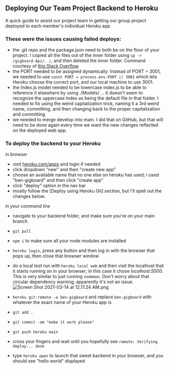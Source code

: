 ## Deploying Our Team Project Backend to Heroku

A quick guide to assist our project team in getting our group project deployed to each member's individual Heroku app

### These were the issues causing failed deploys:

- the .git repo and the package.json need to both be on the floor of your project. I copied all the files out of the inner folder using ```cp -r /gigboard-Api/. /```, and then deleted the inner folder. Command courtesy of [this Stack Overflow](https://stackoverflow.com/questions/20192070/how-to-move-all-files-including-hidden-files-into-parent-directory-via)
- the PORT needed to be assigned dynamically: Instead of PORT = 3001, we needed to use ```const PORT = process.env.PORT || 3001``` which lets Heroku choose the correct port, and our local machine to use 3001.
- the Index.js model needed to be lowercase index.js to be able to reference it elsewhere by using ./Models/ ... it doesn't seem to recognize the uppercase Index as being the default file in that folder. I needed to fix using the weird capitalization trick, naming it a 3rd weird name, committing, and then changing back to the proper capitalization and committing
- we needed to merge develop into main. I did that on GitHub, but that will need to be done again every time we want the new changes reflected on the deployed web app. 

### To deploy the backend to your Heroku

_in browser_

- visit [heroku.com/apps](https://dashboard.heroku.com/apps) and login if needed
- click dropdown "new" and then "create new app"
- choose an available name that no one else on heroku has used; i used "ben-gigboard" and then click "create app"
- click "deploy" option in the nav bar
- mostly follow the [Deploy using Heroku Git] section, but I'll spell out the changes below.

_in your command line_

- navigate to your backend folder, and make sure you're on your main branch.
- ```git pull```
- ```npm i``` to make sure all your node modules are installed
- ```heroku login```, press any button and then log in with the browser that pops up, then close that browser window
- do a local test run with ```heroku local web``` and then visit the localhost that it starts running on in your browser; in this case it chose *localhost:5000*. This is very similar to just running ```nodemon```. Don't worry about that circular dependency warning; apparently it's not an issue. 
![Screen Shot 2021-03-14 at 12.17.24 AM.png](https://cdn.hashnode.com/res/hashnode/image/upload/v1615706287965/5bPkc9Kvk.png)

- ```heroku git:remote -a ben-gigboard``` and replace ```ben-gigboard``` with whatever the exact name of your Heroku app is
- ```git add .```
- ```git commit -am "make it work please"```
- ```git push heroku main```
- cross your fingers and wait until you hopefully see ```remote: Verifying deploy... done```
- type ```heroku open``` to launch that sweet backend in your browser, and you should see "hello world" displayed
